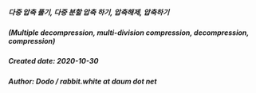 ##### 다중 압축 풀기, 다중 분할 압축 하기, 압축해제, 압축하기
##### (Multiple decompression, multi-division compression, decompression, compression)
##### Created date: 2020-10-30
##### Author: Dodo / rabbit.white at daum dot net
